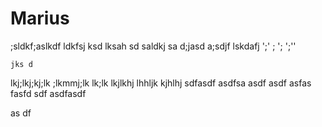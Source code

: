 # Marius
;sldkf;aslkdf
ldkfsj ksd
lksah sd
 saldkj
 sa d;jasd
  a;sdjf
   lskdafj
';'
;
';
';''

    jks d
lkj;lkj;kj;lk
;lkmmj;lk
lk;lk
lkjlkhj
lhhljk
kjhlhj
sdfasdf asdfsa
asdf
 asdf
asfas
fasfd
sdf asdfasdf

as df
